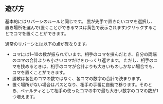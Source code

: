 ## 遊び方
基本的にはリバーシのルールと同じです。
黒が先手で置きたいコマを選択し、置き場所を選んで(置くことができるマスは黄色で表示されます)クリックすることでコマを置くことができます。

通常のリバーシとは以下の点が異なります。
- コマには1~10の数が振られています。相手のコマを挟んだとき、自分の両端のコマの合計よりも小さいコマだけをひっくり返せます。
ただし、相手のコマを挟めるときは、相手のコマが合計よりも大きいものしかない場合でも、コマを置くことができます。
- 勝敗は各色のコマの数ではなく、各コマの数字の合計で決まります。
- 置く場所がない場合はパスとなり、相手の手番に自動で移ります。そのとき、ペナルティとして相手の使ったコマの中で最も大きい数字のコマの数が1つ増えます。